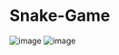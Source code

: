 # Snake-Game

![image](https://user-images.githubusercontent.com/80088758/229490978-a13e8655-f58a-4740-a543-968f7b50bce2.png)
![image](https://user-images.githubusercontent.com/80088758/229490772-511a1fc4-1439-461c-8972-0c0adc497c56.png)

